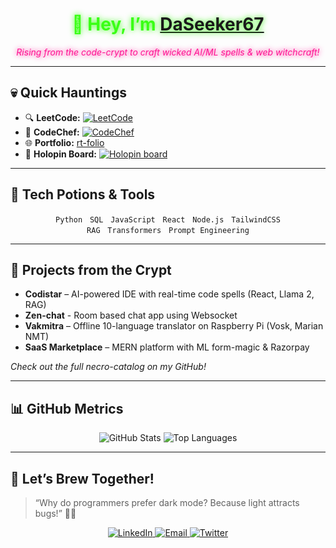 <!-- 🌑🕸️ Neon Spook README for @DaSeeker67 🕸️🌑 -->


<h1 align="center">
  <span style="color:#39ff14; text-shadow:0 0 10px #39ff14;">👋 Hey, I’m <a href="https://github.com/DaSeeker67">DaSeeker67</a></span>
</h1>
<p align="center">
  <em style="color:#ff1493; text-shadow:0 0 8px #ff1493;">
    Rising from the code-crypt to craft wicked AI/ML spells & web witchcraft!
  </em>
</p>

---

## 💀 Quick Hauntings
- 🔍 **LeetCode:** <a href="https://leetcode.com/u/amitmishra4447/"><img src="https://img.shields.io/badge/LeetCode-1696-brightgreen?logo=leetcode" alt="LeetCode"/></a>  
- 🍛 **CodeChef:** <a href="https://www.codechef.com/users/batman76"><img src="https://img.shields.io/badge/CodeChef-3★-orange?logo=codechef" alt="CodeChef"/></a>  
- 🌐 **Portfolio:** <a href="https://po-rt-folio.vercel.app">rt-folio</a>  
- 🎃 **Holopin Board:** [![Holopin board](https://holopin.io/api/user/board?user=daseeker67)](https://holopin.io/@daseeker67)

---

## 🧪 Tech Potions & Tools
<p align="center">
  <code>Python</code> &nbsp; <code>SQL</code> &nbsp; <code>JavaScript</code> &nbsp; <code>React</code> &nbsp; <code>Node.js</code> &nbsp; <code>TailwindCSS</code>
  <br/>
  <code>RAG</code> &nbsp; <code>Transformers</code> &nbsp; <code>Prompt Engineering</code>
</p>

---

## 🎃 Projects from the Crypt
- **Codistar** – AI-powered IDE with real-time code spells (React, Llama 2, RAG)
- **Zen-chat** - Room based chat app using Websocket 
- **Vakmitra** – Offline 10-language translator on Raspberry Pi (Vosk, Marian NMT)  
- **SaaS Marketplace** – MERN platform with ML form-magic & Razorpay  

_Check out the full necro-catalog on my GitHub!_

---

## 📊 GitHub Metrics
<p align="center">
  <img src="https://github-readme-stats.vercel.app/api?username=DaSeeker67&show_icons=true&theme=dark&hide_border=true" alt="GitHub Stats"/>
  <img src="https://github-readme-stats.vercel.app/api/top-langs/?username=DaSeeker67&layout=compact&theme=dark&hide_border=true" alt="Top Languages"/>
</p>

---

## 👻 Let’s Brew Together!
> “Why do programmers prefer dark mode? Because light attracts bugs!” 🐛✨  

<p align="center">
  <a href="https://www.linkedin.com/in/amitmishrar2d2/">
    <img src="https://img.shields.io/badge/LinkedIn-Amit%20Mishra-blue?logo=linkedin" alt="LinkedIn"/>
  </a>
  <a href="mailto:amitmishra4447@gmail.com">
    <img src="https://img.shields.io/badge/Email-amitmishra4447@gmail.com-red?logo=gmail" alt="Email"/>
  </a>
  <a href="https://twitter.com/idkamit_">
    <img src="https://img.shields.io/badge/Twitter-@idkamit__-1DA1F2?logo=twitter" alt="Twitter"/>
  </a>
</p>
